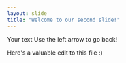 ```yaml
---
layout: slide
title: "Welcome to our second slide!"
---
```

Your text
Use the left arrow to go back!

Here's a valuable edit to this file :)
